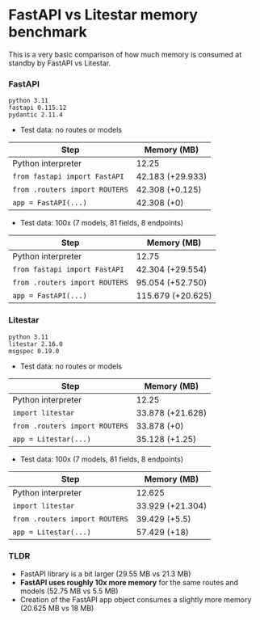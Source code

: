 # FastAPI vs Litestar memory benchmark

This is a very basic comparison of how much memory is consumed at standby by FastAPI vs Litestar.


### FastAPI

```
python 3.11 
fastapi 0.115.12
pydantic 2.11.4
```

- Test data: no routes or models

| Step                           | Memory (MB)      |
|--------------------------------|------------------|
| Python interpreter             | 12.25            |
| `from fastapi import FastAPI`  | 42.183 (+29.933) |
| `from .routers import ROUTERS` | 42.308 (+0.125)  |
| `app = FastAPI(...)`           | 42.308 (+0)      |

- Test data: 100x (7 models, 81 fields, 8 endpoints)

| Step                           | Memory (MB)       |
|--------------------------------|-------------------|
| Python interpreter             | 12.75             |
| `from fastapi import FastAPI`  | 42.304 (+29.554)  |
| `from .routers import ROUTERS` | 95.054 (+52.750)  |
| `app = FastAPI(...)`           | 115.679 (+20.625) |
 

### Litestar

```
python 3.11
litestar 2.16.0
msgspec 0.19.0
```

- Test data: no routes or models

| Step                           | Memory (MB)      |
|--------------------------------|------------------|
| Python interpreter             | 12.25            |
| `import litestar`              | 33.878 (+21.628) |
| `from .routers import ROUTERS` | 33.878 (+0)      |
| `app = Litestar(...)`          | 35.128 (+1.25)   |

- Test data: 100x (7 models, 81 fields, 8 endpoints)

| Step                           | Memory (MB)      |
|--------------------------------|------------------|
| Python interpreter             | 12.625           |
| `import litestar`              | 33.929 (+21.304) |
| `from .routers import ROUTERS` | 39.429 (+5.5)    |
| `app = Litestar(...)`          | 57.429 (+18)     |


### TLDR

- FastAPI library is a bit larger (29.55 MB vs 21.3 MB)
- **FastAPI uses roughly 10x more memory** for the same routes and models (52.75 MB vs 5.5 MB)
- Creation of the FastAPI app object consumes a slightly more memory (20.625 MB vs 18 MB)
